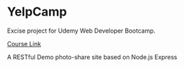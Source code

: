# YelpCamp
Excise project for Udemy Web Developer Bootcamp.

[Course Link](https://www.udemy.com/the-web-developer-bootcamp/)

A RESTful Demo photo-share site based on Node.js Express
